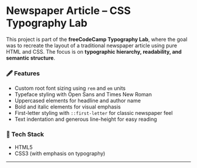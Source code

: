 # Newspaper Article – CSS Typography Lab

This project is part of the **freeCodeCamp Typography Lab**, where the goal was to recreate the layout of a traditional newspaper article using pure HTML and CSS. The focus is on **typographic hierarchy, readability, and semantic structure**.

### 🖋️ Features

- Custom root font sizing using `rem` and `em` units
- Typeface styling with Open Sans and Times New Roman
- Uppercased elements for headline and author name
- Bold and italic elements for visual emphasis
- First-letter styling with `::first-letter` for classic newspaper feel
- Text indentation and generous line-height for easy reading

### 🧰 Tech Stack

- HTML5
- CSS3 (with emphasis on typography)

---
